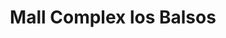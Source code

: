 ---
title: "Mall Complex los Balsos"
url: /medellin/mall-complex-los-balsos/
shop: Einkaufszentrum
---